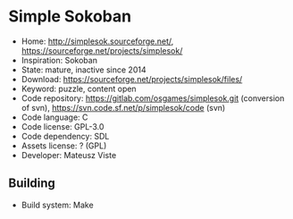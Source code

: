 # Simple Sokoban

- Home: http://simplesok.sourceforge.net/, https://sourceforge.net/projects/simplesok/
- Inspiration: Sokoban
- State: mature, inactive since 2014
- Download: https://sourceforge.net/projects/simplesok/files/
- Keyword: puzzle, content open
- Code repository: https://gitlab.com/osgames/simplesok.git (conversion of svn), https://svn.code.sf.net/p/simplesok/code (svn)
- Code language: C
- Code license: GPL-3.0
- Code dependency: SDL
- Assets license: ? (GPL)
- Developer: Mateusz Viste

## Building

- Build system: Make
